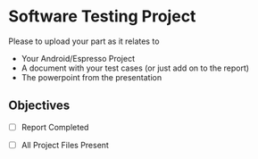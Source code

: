 # Software Testing Project

Please to upload your part as it relates to

- Your Android/Espresso Project
- A document with your test cases (or just add on to the report)
- The powerpoint from the presentation

## Objectives

- [ ] Report Completed
- [ ] All Project Files Present

